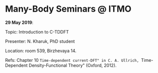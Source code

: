 # Many-Body Seminars @ ITMO

**29 May 2019**: 

Topic: Introduction to C-TDDFT

Presenter: N. Kharuk, PhD student 

Location: room 539, Birzhevaya 14.

Refs: Chapter 10 ``Time-dependent current-DFT" in C. A. Ullrich, ``Time-Dependent Density-Functional Theory" (Oxford, 2012). 


